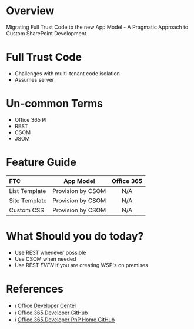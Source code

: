 Overview
==============
Migrating Full Trust Code to the new App Model - A Pragmatic Approach to Custom SharePoint Development

Full Trust Code
===============
- Challenges with multi-tenant code isolation
- Assumes server 


Un-common Terms 
=================
- Office 365 PI
- REST
- CSOM
- JSOM

Feature Guide
=================
| FTC           | App Model     | Office 365  |
| :------------- |:-------------:| :-----:|
| List Template      | Provision by CSOM | N/A|
| Site Template      | Provision by CSOM      |   N/A |
| Custom CSS | Provision by CSOM      |    N/A |

What Should you do today?
========================
- Use REST whenever possible
- Use CSOM when needed
- Use REST *EVEN* if you are creating WSP's on premises

References 
=================
- :information_source: [Office Developer Center](http://dev.office.com/) 
- :information_source: [Office 365 Developer GitHub](https://github.com/OfficeDev/PnP) 
- :information_source: [Office 365 Developer PnP Home GitHub](https://github.com/OfficeDev/PnP) 

